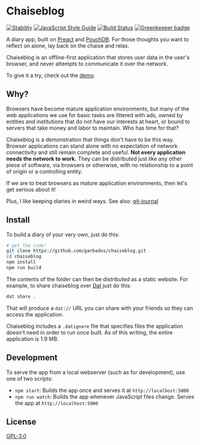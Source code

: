 # Chaiseblog

[![Stability](https://img.shields.io/badge/stability-experimental-orange.svg)](https://nodejs.org/api/documentation.html#documentation_stability_index)
[![JavaScript Style Guide](https://img.shields.io/badge/code_style-standard-brightgreen.svg)](https://standardjs.com)
[![Build Status](https://travis-ci.org/garbados/chaiseblog.svg?branch=master)](https://travis-ci.org/garbados/chaiseblog)
[![Greenkeeper badge](https://badges.greenkeeper.io/garbados/chaiseblog.svg)](https://greenkeeper.io/)

A diary app, built on [Preact](https://preactjs.com/) and [PouchDB](http://pouchdb.com/). For those thoughts you want to reflect on alone, lay back on the chaise and relax.

Chaiseblog is an offline-first application that stores user data in the user's browser, and never attempts to communicate it over the network.

To give it a try, check out the [demo](https://garbados.github.io/chaiseblog).

## Why?

Browsers have become mature application environments, but many of the web applications we use for basic tasks are littered with ads, owned by entities and institutions that do not have our interests at heart, or bound to servers that take money and labor to maintain. Who has time for that?

Chaiseblog is a demonstration that things don't have to be this way. Browser applications can stand alone with no expectation of network connectivity and still remain complete and useful. **Not every application needs the network to work.** They can be distributed just like any other piece of software, via browsers or otherwise, with no relationship to a point of origin or a controlling entity.

If we are to treat browsers as mature application environments, then let's get serious about it!

Plus, I like keeping diaries in weird ways. See also: [git-journal](https://github.com/garbados/git-journal)

## Install

To build a diary of your very own, just do this:

```bash
# get the code!
git clone https://github.com/garbados/chaiseblog.git
cd chaiseblog
npm install
npm run build
```

The contents of the folder can then be distributed as a static website. For example, to share chaiseblog over [Dat](http://datproject.org/) just do this:

```bash
dat share .
```

That will produce a `dat://` URL you can share with your friends so they can access the application.

Chaiseblog includes a `.datignore` file that specifies files the application doesn't need in order to run once built. As of this writing, the entire application is 1.9 MB.

## Development

To serve the app from a local webserver (such as for development), use one of two scripts:

- `npm start`: Builds the app once and serves it at `http://localhost:5000`
- `npm run watch`: Builds the app whenever JavaScript files change. Serves the app at `http://localhost:5000`

## License

[GPL-3.0](https://opensource.org/licenses/gpl-3.0.html)
